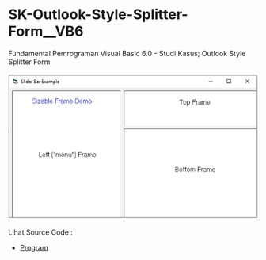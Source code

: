 # SK-Outlook-Style-Splitter-Form__VB6
Fundamental Pemrograman Visual Basic 6.0 - Studi Kasus; Outlook Style Splitter Form<br><br>
<img src="https://github.com/RizkyKhapidsyah/SK-Outlook-Style-Splitter-Form__VB6/blob/main/result/001.PNG"><br><br>
Lihat Source Code : <br>
- <a href="https://github.com/RizkyKhapidsyah/SK-Outlook-Style-Splitter-Form__VB6/blob/main/splitter.frm">Program</a>
